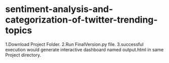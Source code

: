# sentiment-analysis-and-categorization-of-twitter-trending-topics

1.Download Project Folder.
2.Run FinalVersion.py file.
3.successful execution would generate interactive dashboard named output.html in same Project directory. 
